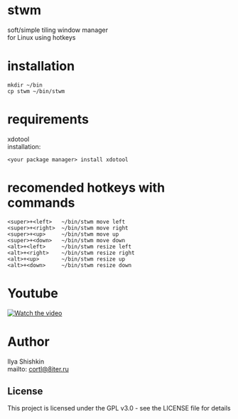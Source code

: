 # stwm
soft/simple tiling window manager  
for Linux using hotkeys

# installation
```
mkdir ~/bin
cp stwm ~/bin/stwm
```

# requirements
xdotool  
installation:
```
<your package manager> install xdotool
```

# recomended hotkeys with commands
```
<super>+<left>   ~/bin/stwm move left
<super>+<right>  ~/bin/stwm move right
<super>+<up>     ~/bin/stwm move up
<super>+<down>   ~/bin/stwm move down
<alt>+<left>     ~/bin/stwm resize left
<alt>+<right>    ~/bin/stwm resize right
<alt>+<up>       ~/bin/stwm resize up
<alt>+<down>     ~/bin/stwm resize down
```

# Youtube
[![Watch the video](https://img.youtube.com/vi/iWbE6A7KXN4/default.jpg)](https://youtu.be/iWbE6A7KXN4)

# Author
Ilya Shishkin  
mailto: cortl@8iter.ru

## License
This project is licensed under the GPL v3.0 - see the LICENSE file for details
